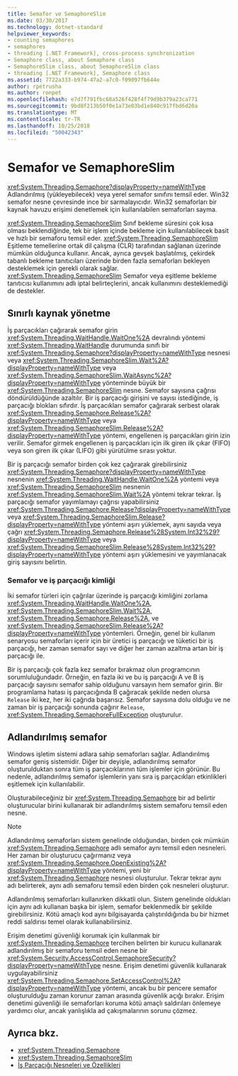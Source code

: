 ```yaml
---
title: Semafor ve SemaphoreSlim
ms.date: 03/30/2017
ms.technology: dotnet-standard
helpviewer_keywords:
- counting semaphores
- semaphores
- threading [.NET Framework], cross-process synchronization
- Semaphore class, about Semaphore class
- SemaphoreSlim class, about SemaphoreSlim class
- threading [.NET Framework], Semaphore class
ms.assetid: 7722a333-b974-47a2-a7c0-f09097fb644e
author: rpetrusha
ms.author: ronpet
ms.openlocfilehash: e7d7f791fbc68a526f428f4f79d9b379a23ca771
ms.sourcegitcommit: 9bd8f213b50f0e1a73e03bd1e840c917fbd6d20a
ms.translationtype: MT
ms.contentlocale: tr-TR
ms.lasthandoff: 10/25/2018
ms.locfileid: "50042343"
---
```

# <a name="semaphore-and-semaphoreslim"></a>Semafor ve SemaphoreSlim
<xref:System.Threading.Semaphore?displayProperty=nameWithType> Adlandırılmış (yükleyebilecek) veya yerel semafor sınıfını temsil eder. Win32 semafor nesne çevresinde ince bir sarmalayıcıdır. Win32 semaforları bir kaynak havuzu erişimi denetlemek için kullanılabilen semaforları sayma.  
  
 <xref:System.Threading.SemaphoreSlim> Sınıf bekleme süresini çok kısa olması beklendiğinde, tek bir işlem içinde bekleme için kullanılabilecek basit ve hızlı bir semaforu temsil eder. <xref:System.Threading.SemaphoreSlim> Eşitleme temellerine ortak dil çalışma (CLR) tarafından sağlanan üzerinde mümkün olduğunca kullanır. Ancak, ayrıca gevşek başlatılmış, çekirdek tabanlı bekleme tanıtıcıları üzerinde birden fazla semaforları bekleyen desteklemek için gerekli olarak sağlar. <xref:System.Threading.SemaphoreSlim> Semafor veya eşitleme bekleme tanıtıcısı kullanımını adlı iptal belirteçlerini, ancak kullanımını desteklemediği de destekler.  
  
## <a name="managing-a-limited-resource"></a>Sınırlı kaynak yönetme  
 İş parçacıkları çağırarak semafor girin <xref:System.Threading.WaitHandle.WaitOne%2A> devralındı yöntemi <xref:System.Threading.WaitHandle> durumunda sınıfı bir <xref:System.Threading.Semaphore?displayProperty=nameWithType> nesnesi veya <xref:System.Threading.SemaphoreSlim.Wait%2A?displayProperty=nameWithType> veya <xref:System.Threading.SemaphoreSlim.WaitAsync%2A?displayProperty=nameWithType> yönteminde büyük bir <xref:System.Threading.SemaphoreSlim> nesne. Semafor sayısına çağrısı döndürüldüğünde azaltılır. Bir iş parçacığı girişini ve sayısı istediğinde, iş parçacığı blokları sıfırdır. İş parçacıkları semafor çağırarak serbest olarak <xref:System.Threading.Semaphore.Release%2A?displayProperty=nameWithType> veya <xref:System.Threading.SemaphoreSlim.Release%2A?displayProperty=nameWithType> yöntemi, engellenen iş parçacıkları girin izin verilir. Semafor girmek engellenen iş parçacıkları için ilk giren ilk çıkar (FIFO) veya son giren ilk çıkar (LIFO) gibi yürütülme sırası yoktur.  
  
 Bir iş parçacığı semafor birden çok kez çağırarak girebilirsiniz <xref:System.Threading.Semaphore?displayProperty=nameWithType> nesnenin <xref:System.Threading.WaitHandle.WaitOne%2A> yöntemi veya <xref:System.Threading.SemaphoreSlim> nesnenin <xref:System.Threading.SemaphoreSlim.Wait%2A> yöntemi tekrar tekrar. İş parçacığı semafor yayımlamayı çağrısı yapabilirsiniz <xref:System.Threading.Semaphore.Release?displayProperty=nameWithType> veya <xref:System.Threading.SemaphoreSlim.Release?displayProperty=nameWithType> yöntemi aşırı yüklemek, aynı sayıda veya çağrı <xref:System.Threading.Semaphore.Release%28System.Int32%29?displayProperty=nameWithType> veya <xref:System.Threading.SemaphoreSlim.Release%28System.Int32%29?displayProperty=nameWithType> yöntemi aşırı yüklemesini ve yayımlanacak giriş sayısını belirtin.  
  
### <a name="semaphores-and-thread-identity"></a>Semafor ve iş parçacığı kimliği  
 İki semafor türleri için çağrılar üzerinde iş parçacığı kimliğini zorlama <xref:System.Threading.WaitHandle.WaitOne%2A>, <xref:System.Threading.SemaphoreSlim.Wait%2A>, <xref:System.Threading.Semaphore.Release%2A>, ve <xref:System.Threading.SemaphoreSlim.Release%2A?displayProperty=nameWithType> yöntemleri. Örneğin, genel bir kullanım senaryosu semaforları içerir için bir üretici iş parçacığı ve tüketici bir iş parçacığı, her zaman semafor sayı ve diğer her zaman azaltma artan bir iş parçacığı ile.  
  
 Bir iş parçacığı çok fazla kez semafor bırakmaz olun programcının sorumluluğundadır. Örneğin, en fazla iki ve bu iş parçacığı A ve B iş parçacığı sayısını semafor sahip olduğunu varsayın hem semafor girin. Bir programlama hatası iş parçacığında B çağıracak şekilde neden olursa `Release` iki kez, her iki çağrıda başarısız. Semafor sayısına dolu olduğu ve ne zaman bir iş parçacığı sonunda çağırır `Release`, <xref:System.Threading.SemaphoreFullException> oluşturulur.  
  
## <a name="named-semaphores"></a>Adlandırılmış semafor  
 Windows işletim sistemi adlara sahip semaforları sağlar. Adlandırılmış semafor geniş sistemidir. Diğer bir deyişle, adlandırılmış semafor oluşturulduktan sonra tüm iş parçacıklarının tüm işlemler için görünür. Bu nedenle, adlandırılmış semafor işlemlerin yanı sıra iş parçacıkları etkinlikleri eşitlemek için kullanılabilir.  
  
 Oluşturabileceğiniz bir <xref:System.Threading.Semaphore> bir ad belirtir oluşturucular birini kullanarak bir adlandırılmış sistem semaforu temsil eden nesne.  
  
> [!NOTE]
>  Adlandırılmış semaforları sistem genelinde olduğundan, birden çok mümkün <xref:System.Threading.Semaphore> adlı semafor aynı temsil eden nesneleri. Her zaman bir oluşturucu çağırmanız veya <xref:System.Threading.Semaphore.OpenExisting%2A?displayProperty=nameWithType> yöntemi, yeni bir <xref:System.Threading.Semaphore> nesnesi oluşturulur. Tekrar tekrar aynı adı belirterek, aynı adlı semaforu temsil eden birden çok nesneleri oluşturur.  
  
 Adlandırılmış semaforları kullanırken dikkatli olun. Sistem genelinde oldukları için aynı adı kullanan başka bir işlem, semafor beklenmedik bir şekilde girebilirsiniz. Kötü amaçlı kod aynı bilgisayarda çalıştırıldığında bu bir hizmet reddi saldırısı temel olarak kullanabilirsiniz.  
  
 Erişim denetimi güvenliği korumak için kullanmak bir <xref:System.Threading.Semaphore> tercihen belirten bir kurucu kullanarak adlandırılmış bir semaforu temsil eden nesne bir <xref:System.Security.AccessControl.SemaphoreSecurity?displayProperty=nameWithType> nesne. Erişim denetimi güvenlik kullanarak uygulayabilirsiniz <xref:System.Threading.Semaphore.SetAccessControl%2A?displayProperty=nameWithType> yöntemi, ancak bu bir pencere semafor oluşturulduğu zaman korunur zaman arasında güvenlik açığı bırakır. Erişim denetimi güvenliği ile semaforları koruma kötü amaçlı saldırıları önlemeye yardımcı olur, ancak yanlışlıkla ad çakışmalarının sorunu çözmez.  
  
## <a name="see-also"></a>Ayrıca bkz.

- <xref:System.Threading.Semaphore>  
- <xref:System.Threading.SemaphoreSlim>  
- [İş Parçacığı Nesneleri ve Özellikleri](../../../docs/standard/threading/threading-objects-and-features.md)
